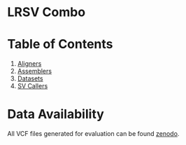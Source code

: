 # LRSV Combo
# Table of Contents
1. [Aligners](Aligners.md)
2. [Assemblers](Assemblers.md)
3. [Datasets](Datasets.md)
3. [SV Callers](SVCallers.md)

# Data Availability
All VCF files generated for evaluation can be found [zenodo](https://doi.org/10.5281/zenodo.7199897).
